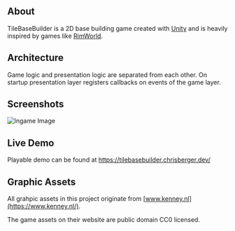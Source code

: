 ## About

TileBaseBuilder is a 2D base building game created with [Unity](https://unity.com/) and is heavily inspired by games like [RimWorld](https://store.steampowered.com/app/294100/RimWorld/).

## Architecture

Game logic and presentation logic are separated from each other. On startup presentation layer registers callbacks on events of the game layer.

## Screenshots

![Ingame Image](https://raw.githubusercontent.com/chr-ber/TileBaseBuilder/master/readme-files/game-screenshot-001.png)

## Live Demo

Playable demo can be found at https://tilebasebuilder.chrisberger.dev/

## Graphic Assets

All grahpic assets in this project originate from [www.kenney.nl](https://www.kenney.nl/).

The game assets on their website are public domain CC0 licensed.